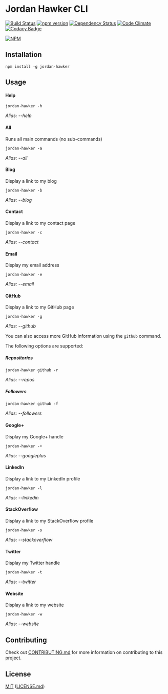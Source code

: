 # Jordan Hawker CLI

[![Build Status](https://travis-ci.org/elwayman02/jordan-hawker-cli.svg?branch=master)](https://travis-ci.org/elwayman02/jordan-hawker-cli)
[![npm version](https://badge.fury.io/js/jordan-hawker.svg)](http://badge.fury.io/js/jordan-hawker)
[![Dependency Status](https://www.versioneye.com/user/projects/55d81ce38d9c4b001b000001/badge.svg?style=flat)](https://www.versioneye.com/user/projects/55d81ce38d9c4b001b000001)
[![Code Climate](https://codeclimate.com/github/elwayman02/jordan-hawker-cli/badges/gpa.svg)](https://codeclimate.com/github/elwayman02/jordan-hawker-cli)
[![Codacy Badge](https://www.codacy.com/project/badge/a9ce5d63509844308ad226082801c1a0)](https://www.codacy.com/app/hawker-jordan/jordan-hawker-cli)

[![NPM](https://nodei.co/npm/jordan-hawker.png?downloads=true&downloadRank=true&stars=true)](https://nodei.co/npm/jordan-hawker/)

## Installation

```shell
npm install -g jordan-hawker
```

## Usage

#### Help

```shell
jordan-hawker -h
```
*Alias: --help*

#### All

Runs all main commands (no sub-commands)

```shell
jordan-hawker -a
```
*Alias: --all*

#### Blog

Display a link to my blog

```shell
jordan-hawker -b
```
*Alias: --blog*

#### Contact

Display a link to my contact page

```shell
jordan-hawker -c
```
*Alias: --contact*

#### Email

Display my email address

```shell
jordan-hawker -e
```
*Alias: --email*

#### GitHub

Display a link to my GitHub page

```shell
jordan-hawker -g
```
*Alias: --github*

You can also access more GitHub information using the `github` command.

The following options are supported:

##### Repositories

```shell
jordan-hawker github -r
```
*Alias: --repos*

##### Followers

```shell
jordan-hawker github -f
```
*Alias: --followers*

#### Google+

Display my Google+ handle

```shell
jordan-hawker -+
```
*Alias: --googleplus*

#### LinkedIn

Display a link to my LinkedIn profile

```shell
jordan-hawker -l
```
*Alias: --linkedin*

#### StackOverflow

Display a link to my StackOverflow profile

```shell
jordan-hawker -s
```
*Alias: --stackoverflow*

#### Twitter

Display my Twitter handle

```shell
jordan-hawker -t
```
*Alias: --twitter*

#### Website

Display a link to my website

```shell
jordan-hawker -w
```
*Alias: --website*

## Contributing

Check out [CONTRIBUTING.md](https://github.com/elwayman02/jordan-hawker-cli/blob/master/CONTRIBUTING.md) 
for more information on contributing to this project.

## License

[MIT](http://opensource.org/licenses/MIT) ([LICENSE.md](https://github.com/elwayman02/jordan-hawker-cli/blob/master/LICENSE.md))
